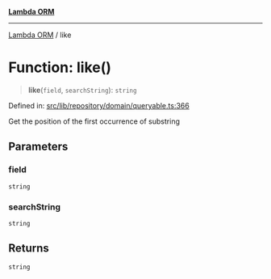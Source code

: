 [**Lambda ORM**](../README.md)

***

[Lambda ORM](../README.md) / like

# Function: like()

> **like**(`field`, `searchString`): `string`

Defined in: [src/lib/repository/domain/queryable.ts:366](https://github.com/lambda-orm/lambdaorm-base/blob/54d568062b637a6aed5442a048b140146d1f573b/src/lib/repository/domain/queryable.ts#L366)

Get the position of the first occurrence of substring

## Parameters

### field

`string`

### searchString

`string`

## Returns

`string`
